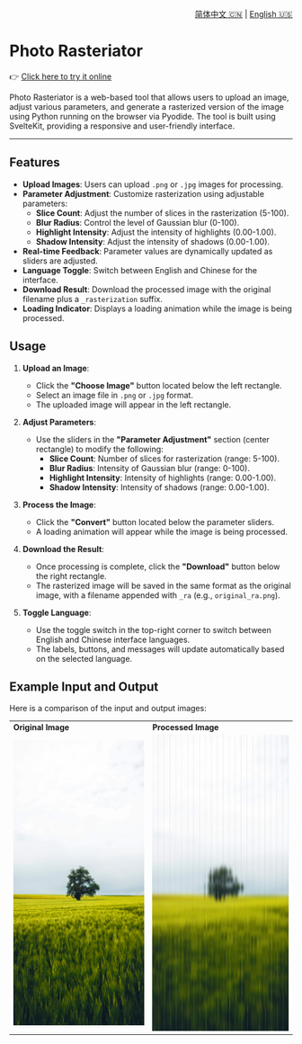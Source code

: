 <p align="right">
  <a href="./README.zh-CN.md">简体中文 🇨🇳</a> |
  <a href="./README.md">English 🇺🇸</a>
</p>

# Photo Rasteriator

👉 [Click here to try it online](https://kujicheng.github.io/Vertical-raster-transform/)

Photo Rasteriator is a web-based tool that allows users to upload an image, adjust various parameters, and generate a rasterized version of the image using Python running on the browser via Pyodide. The tool is built using SvelteKit, providing a responsive and user-friendly interface.

---
## Features

- **Upload Images**: Users can upload `.png` or `.jpg` images for processing.
- **Parameter Adjustment**: Customize rasterization using adjustable parameters:
  - **Slice Count**: Adjust the number of slices in the rasterization (5-100).
  - **Blur Radius**: Control the level of Gaussian blur (0-100).
  - **Highlight Intensity**: Adjust the intensity of highlights (0.00-1.00).
  - **Shadow Intensity**: Adjust the intensity of shadows (0.00-1.00).
- **Real-time Feedback**: Parameter values are dynamically updated as sliders are adjusted.
- **Language Toggle**: Switch between English and Chinese for the interface.
- **Download Result**: Download the processed image with the original filename plus a `_rasterization` suffix.
- **Loading Indicator**: Displays a loading animation while the image is being processed.

## Usage

1. **Upload an Image**:
   - Click the **"Choose Image"** button located below the left rectangle.
   - Select an image file in `.png` or `.jpg` format.
   - The uploaded image will appear in the left rectangle.

2. **Adjust Parameters**:
   - Use the sliders in the **"Parameter Adjustment"** section (center rectangle) to modify the following:
     - **Slice Count**: Number of slices for rasterization (range: 5-100).
     - **Blur Radius**: Intensity of Gaussian blur (range: 0-100).
     - **Highlight Intensity**: Intensity of highlights (range: 0.00-1.00).
     - **Shadow Intensity**: Intensity of shadows (range: 0.00-1.00).

3. **Process the Image**:
   - Click the **"Convert"** button located below the parameter sliders.
   - A loading animation will appear while the image is being processed.

4. **Download the Result**:
   - Once processing is complete, click the **"Download"** button below the right rectangle.
   - The rasterized image will be saved in the same format as the original image, with a filename appended with `_ra` (e.g., `original_ra.png`).

5. **Toggle Language**:
   - Use the toggle switch in the top-right corner to switch between English and Chinese interface languages.
   - The labels, buttons, and messages will update automatically based on the selected language.

## Example Input and Output
Here is a comparison of the input and output images:

<table> <tr> <td><strong>Original Image</strong></td> <td><strong>Processed Image</strong></td> </tr> <tr> <td><img src="photos/65368.jpg" alt="Original Image" width="400"></td> <td><img src="photos/65368_rasterization.jpg" alt="Processed Image" width="400"></td> </tr> </table>